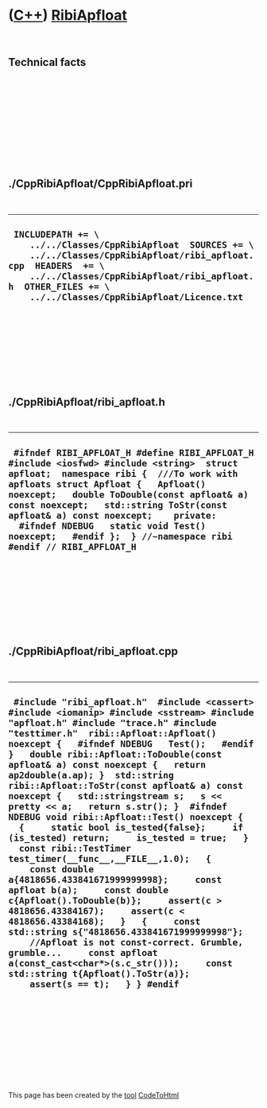 
 

 

 

 

 

([C++](Cpp.md)) [RibiApfloat](CppRibiApfloat.md)
==================================================

 

Technical facts
---------------

 

 

 

 

 

 

./CppRibiApfloat/CppRibiApfloat.pri
-----------------------------------

 

  ----------------------------------------------------------------------------------------------------------------------------------------------------------------------------------------------------------------------------------------------------
  ` INCLUDEPATH += \     ../../Classes/CppRibiApfloat  SOURCES += \     ../../Classes/CppRibiApfloat/ribi_apfloat.cpp  HEADERS  += \     ../../Classes/CppRibiApfloat/ribi_apfloat.h  OTHER_FILES += \     ../../Classes/CppRibiApfloat/Licence.txt`
  ----------------------------------------------------------------------------------------------------------------------------------------------------------------------------------------------------------------------------------------------------

 

 

 

 

 

./CppRibiApfloat/ribi\_apfloat.h
--------------------------------

 

  ----------------------------------------------------------------------------------------------------------------------------------------------------------------------------------------------------------------------------------------------------------------------------------------------------------------------------------------------------------------------------------------------------------------------------
  ` #ifndef RIBI_APFLOAT_H #define RIBI_APFLOAT_H  #include <iosfwd> #include <string>  struct apfloat;  namespace ribi {  ///To work with apfloats struct Apfloat {   Apfloat() noexcept;   double ToDouble(const apfloat& a) const noexcept;   std::string ToStr(const apfloat& a) const noexcept;    private:   #ifndef NDEBUG   static void Test() noexcept;   #endif };  } //~namespace ribi  #endif // RIBI_APFLOAT_H`
  ----------------------------------------------------------------------------------------------------------------------------------------------------------------------------------------------------------------------------------------------------------------------------------------------------------------------------------------------------------------------------------------------------------------------------

 

 

 

 

 

./CppRibiApfloat/ribi\_apfloat.cpp
----------------------------------

 

  -------------------------------------------------------------------------------------------------------------------------------------------------------------------------------------------------------------------------------------------------------------------------------------------------------------------------------------------------------------------------------------------------------------------------------------------------------------------------------------------------------------------------------------------------------------------------------------------------------------------------------------------------------------------------------------------------------------------------------------------------------------------------------------------------------------------------------------------------------------------------------------------------------------------------------------------------------------------------------------------------------------------------------------------------------------------------------------------------------------------------------------
  ` #include "ribi_apfloat.h"  #include <cassert> #include <iomanip> #include <sstream> #include "apfloat.h" #include "trace.h" #include "testtimer.h"  ribi::Apfloat::Apfloat() noexcept {   #ifndef NDEBUG   Test();   #endif }   double ribi::Apfloat::ToDouble(const apfloat& a) const noexcept {   return ap2double(a.ap); }  std::string ribi::Apfloat::ToStr(const apfloat& a) const noexcept {   std::stringstream s;   s << pretty << a;   return s.str(); }  #ifndef NDEBUG void ribi::Apfloat::Test() noexcept {   {     static bool is_tested{false};     if (is_tested) return;     is_tested = true;   }   const ribi::TestTimer test_timer(__func__,__FILE__,1.0);   {     const double a{4818656.433841671999999998};     const apfloat b(a);     const double c{Apfloat().ToDouble(b)};     assert(c > 4818656.43384167);     assert(c < 4818656.43384168);   }   {     const std::string s{"4818656.433841671999999998"};     //Apfloat is not const-correct. Grumble, grumble...     const apfloat a(const_cast<char*>(s.c_str()));     const std::string t{Apfloat().ToStr(a)};     assert(s == t);   } } #endif`
  -------------------------------------------------------------------------------------------------------------------------------------------------------------------------------------------------------------------------------------------------------------------------------------------------------------------------------------------------------------------------------------------------------------------------------------------------------------------------------------------------------------------------------------------------------------------------------------------------------------------------------------------------------------------------------------------------------------------------------------------------------------------------------------------------------------------------------------------------------------------------------------------------------------------------------------------------------------------------------------------------------------------------------------------------------------------------------------------------------------------------------------

 

 

 

 

 

 

This page has been created by the [tool](Tools.md)
[CodeToHtml](ToolCodeToHtml.md)
